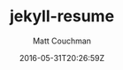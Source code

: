---
title: "jekyll-resume"
github: https://github.com/mattcouchman/jekyll-resume
demo: http://mattcouchman.co.uk/jekyll-resume
author: Matt Couchman

ssg:
  - Jekyll
cms:
  - No Cms
date: 2016-05-31T20:26:59Z
github_branch: master
description: "A simple resume theme for Jekyll"
stale: true
---